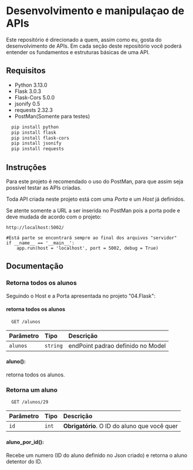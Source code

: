 
# Desenvolvimento e manipulaçao de APIs

Este repositório é direcionado a quem, assim como eu, gosta do desenvolvimento de APIs. Em cada seção deste repositório você poderá entender os fundamentos e estruturas básicas de uma API.




## Requisitos

- Python 3.13.0
- Flask 3.0.3
- Flask-Cors 5.0.0
- jsonify 0.5
- requests 2.32.3
- PostMan(Somente para testes)

```bash
  pip install python
  pip install flask
  pip install flask-cors
  pip install jsonify
  pip install requests
```
    
## Instruções

Para este projeto é recomendado o uso do PostMan, para que assim seja possivel testar as APIs criadas.

Toda API criada neste projeto está com uma *Porta* e um *Host* já definidos.

Se atente somente a URL a ser inserida no PostMan pois a porta pode e deve mudada de acordo com o projeto:

    http://localhost:5002/

    #Está parte se encontrará sempre ao final dos arquivos "servidor"
    if __name__ == '__main__':
        app.run(host = 'localhost', port = 5002, debug = True)

## Documentação

### Retorna todos os alunos
Seguindo o Host e a Porta apresentada no projeto "04.Flask":

#### retorna todos os alunos

```http
  GET /alunos
```

| Parâmetro   | Tipo       | Descrição                           |
| :---------- | :--------- | :---------------------------------- |
| `alunos` | `string` | endPoint padrao definido no Model |

#### aluno():

retorna todos os alunos.

### Retorna um aluno

```http
  GET /alunos/29
```

| Parâmetro   | Tipo       | Descrição                                   |
| :---------- | :--------- | :------------------------------------------ |
| `id`      | `int` | **Obrigatório**. O ID do aluno que você quer |

#### aluno_por_id():

Recebe um numero (ID do aluno definido no Json criado) e retorna o aluno detentor do ID.

